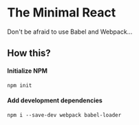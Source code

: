# The Minimal React
Don't be afraid to use Babel and Webpack...

## How this?

#### Initialize NPM
`npm init`

#### Add development dependencies
`npm i --save-dev webpack babel-loader`

